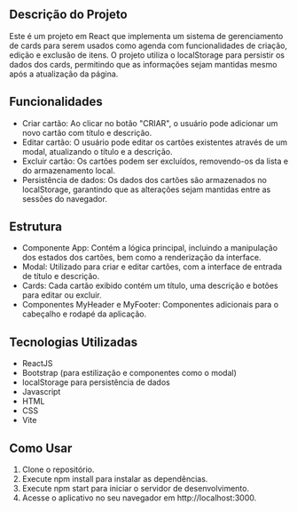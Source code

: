 ## Descrição do Projeto
Este é um projeto em React que implementa um sistema de gerenciamento de cards para serem usados como agenda com funcionalidades de criação, edição e exclusão de itens. O projeto utiliza o localStorage para persistir os dados dos cards, permitindo que as informações sejam mantidas mesmo após a atualização da página. 

## Funcionalidades
* Criar cartão: Ao clicar no botão "CRIAR", o usuário pode adicionar um novo cartão com título e descrição.
* Editar cartão: O usuário pode editar os cartões existentes através de um modal, atualizando o título e a descrição.
* Excluir cartão: Os cartões podem ser excluídos, removendo-os da lista e do armazenamento local.
* Persistência de dados: Os dados dos cartões são armazenados no localStorage, garantindo que as alterações sejam mantidas entre as sessões do navegador. 

## Estrutura
* Componente App: Contém a lógica principal, incluindo a manipulação dos estados dos cartões, bem como a renderização da interface.
* Modal: Utilizado para criar e editar cartões, com a interface de entrada de título e descrição.
* Cards: Cada cartão exibido contém um título, uma descrição e botões para editar ou excluir.
* Componentes MyHeader e MyFooter: Componentes adicionais para o cabeçalho e rodapé da aplicação.

## Tecnologias Utilizadas
* ReactJS
* Bootstrap (para estilização e componentes como o modal)
* localStorage para persistência de dados
* Javascript
* HTML
* CSS
* Vite

## Como Usar
1. Clone o repositório.
2. Execute npm install para instalar as dependências.
3. Execute npm start para iniciar o servidor de desenvolvimento.
4. Acesse o aplicativo no seu navegador em http://localhost:3000.


